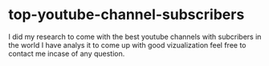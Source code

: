 # top-youtube-channel-subscribers
I did my research to come with the best youtube channels with subcribers in the world 
I have analys it to come up with good vizualization 
feel free to contact me incase of any question.
